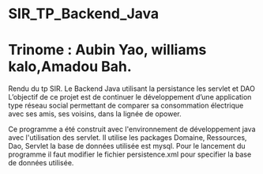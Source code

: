 # SIR_TP_Backend_Java
# Trinome : Aubin Yao, williams kalo,Amadou Bah.  
Rendu du tp SIR. Le Backend Java utilisant la persistance les servlet et DAO
L’objectif de ce projet est de continuer le développement d’une application type réseau social permettant de comparer sa consommation électrique avec ses amis, ses voisins,
dans la lignée de opower.

Ce programme a été construit avec l'environnement
de développement java avec l'utilisation des servlet. Il utilise les packages Domaine, Ressources, Dao, Servlet 
la base de données utilisée est mysql. 
Pour le lancement du programme il faut modifier le fichier persistence.xml pour specifier la base de données utilisée. 
